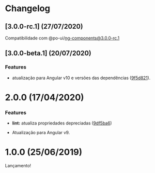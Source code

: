 # Changelog

## [3.0.0-rc.1] (27/07/2020)

Compatibilidade com @po-ui/ng-components@3.0.0-rc.1

## [3.0.0-beta.1] (20/07/2020)

### Features

* atualização para Angular v10 e versões das dependências ([9f5d821](https://github.com/po-ui/po-tslint/commit/9f5d82145f4a9e00c156608cce59643c72269f2a)).


# 2.0.0 (17/04/2020)

### Features

* **lint:** atualiza propriedades depreciadas ([9df5ba6](https://github.com/po-ui/po-tslint/commit/9df5ba6e0fc0fa707b0d0fb3939838518e73b621))

* Atualização para Angular v9.

# 1.0.0 (25/06/2019)

Lançamento!